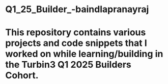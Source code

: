 # Q1_25_Builder_-baindlapranayraj

<h1>This repository contains various projects and code snippets that I worked on while learning/building in the Turbin3 Q1 2025 Builders Cohort.</h1
